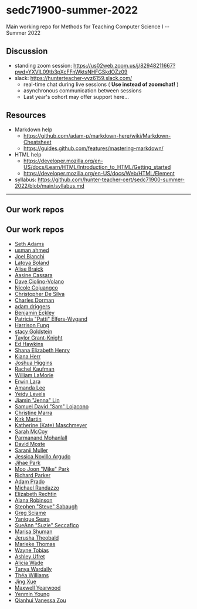 # sedc71900-summer-2022
Main working repo for Methods for Teaching Computer Science I -- Summer 2022

## Discussion
- standing zoom session: <https://us02web.zoom.us/j/82948211667?pwd=YXVlL09tb3pXcFFnWktsNHFGSkdOZz09>
- slack: <https://hunterteacher-vyz6159.slack.com/>
  - real-time chat during live sessions ( __Use instead of zoomchat!__
 )
  - asynchronous communication between sessions
  - Last year's cohort may offer support here...

## Resources
- Markdown help
  - <https://github.com/adam-p/markdown-here/wiki/Markdown-Cheatsheet>
  - <https://guides.github.com/features/mastering-markdown/>
- HTML help
  - <https://developer.mozilla.org/en-US/docs/Learn/HTML/Introduction_to_HTML/Getting_started>
  - <https://developer.mozilla.org/en-US/docs/Web/HTML/Element>
- syllabus: <https://github.com/hunter-teacher-cert/sedc71900-summer-2022/blob/main/syllabus.md>


* * *

## Our work repos
## Our work repos
- [Seth Adams](https://github.com/hunter-teacher-cert/cohort-3-summer-work-Mr-Adams)
- [usman ahmed](https://github.com/hunter-teacher-cert/cohort-3-summer-work-usman0527)
- [Joel Bianchi](https://github.com/hunter-teacher-cert/cohort-3-summer-work-jabianchi)
- [Latoya Boland](https://github.com/hunter-teacher-cert/cohort-3-summer-work-BolandTech)
- [Alise Braick](https://github.com/hunter-teacher-cert/cohort-3-summer-work-AliseBraick)
- [Aasine Cassara](https://github.com/hunter-teacher-cert/cohort-3-summer-work-acassara13)
- [Dave Ciolino-Volano](https://github.com/hunter-teacher-cert/cohort-3-summer-work-dcv86)
- [Nicole Cojuangco](https://github.com/hunter-teacher-cert/cohort-3-summer-work-msCOJUANGCO)
- [Christopher De Silva](https://github.com/hunter-teacher-cert/cohort-3-summer-work-cdesilva2)
- [Charles Dorman](https://github.com/hunter-teacher-cert/cohort-3-summer-work-cdorman11)
- [adam driggers](https://github.com/hunter-teacher-cert/cohort-3-summer-work-awdriggs)
- [Benjamin Eckley](https://github.com/hunter-teacher-cert/cohort-3-summer-work-beckley1)
- [Patricia "Patti" Elfers-Wygand](https://github.com/hunter-teacher-cert/cohort-3-summer-work-pelfers21)
- [Harrison Fung](https://github.com/hunter-teacher-cert/cohort-3-summer-work-hfung8)
- [stacy Goldstein](https://github.com/hunter-teacher-cert/cohort-3-summer-work-sgoldstein11)
- [Taylor Grant-Knight](https://github.com/hunter-teacher-cert/cohort-3-summer-work-tgrantknight-1)
- [Ed Hawkins](https://github.com/hunter-teacher-cert/cohort-3-summer-work-ehawkins18)
- [Shana Elizabeth Henry](https://github.com/hunter-teacher-cert/cohort-3-summer-work-mathiskey)
- [Kiana Herr](https://github.com/hunter-teacher-cert/cohort-3-summer-work-herrkm)
- [Joshua Higgins](https://github.com/hunter-teacher-cert/cohort-3-summer-work-Mr-Higgins)
- [Rachel Kaufman](https://github.com/hunter-teacher-cert/cohort-3-summer-work-rkaufman8)
- [William LaMorie](https://github.com/hunter-teacher-cert/cohort-3-summer-work-mrlamorie)
- [Erwin Lara](https://github.com/hunter-teacher-cert/cohort-3-summer-work-elara711)
- [Amanda Lee](https://github.com/hunter-teacher-cert/cohort-3-summer-work-AmaneWei)
- [Yeidy Levels](https://github.com/hunter-teacher-cert/cohort-3-summer-work-YLevels)
- [Jiamin "Jenna" Lin](https://github.com/hunter-teacher-cert/cohort-3-summer-work-jenna0704)
- [Samuel David "Sam" Lojacono](https://github.com/hunter-teacher-cert/cohort-3-summer-work-sdl5384)
- [Christine Marra](https://github.com/hunter-teacher-cert/cohort-3-summer-work-chrismarra21)
- [Kirk Martin](https://github.com/hunter-teacher-cert/cohort-3-summer-work-Kirk-Martin)
- [Katherine (Kate) Maschmeyer](https://github.com/hunter-teacher-cert/cohort-3-summer-work-Kmaschm)
- [Sarah McCoy](https://github.com/hunter-teacher-cert/cohort-3-summer-work-sarahkmccoy)
- [Parmanand Mohanlall](https://github.com/hunter-teacher-cert/cohort-3-summer-work-ParmanandM1)
- [David Moste](https://github.com/hunter-teacher-cert/cohort-3-summer-work-dmoste)
- [Saranii Muller](https://github.com/hunter-teacher-cert/cohort-3-summer-work-saraniim)
- [Jessica Novillo Argudo](https://github.com/hunter-teacher-cert/cohort-3-summer-work-jnovillo)
- [Jihae Park](https://github.com/hunter-teacher-cert/cohort-3-summer-work-jpark-29)
- [Moo Joon "Mike" Park](https://github.com/hunter-teacher-cert/cohort-3-summer-work-michaelpark677)
- [Richard Parker](https://github.com/hunter-teacher-cert/cohort-3-summer-work-richparker718)
- [Adam Prado](https://github.com/hunter-teacher-cert/cohort-3-summer-work-AJP713)
- [Michael Randazzo](https://github.com/hunter-teacher-cert/cohort-3-summer-work-mikeinawall)
- [Elizabeth Rechtin](https://github.com/hunter-teacher-cert/cohort-3-summer-work-DrydenArt)
- [Alana Robinson](https://github.com/hunter-teacher-cert/cohort-3-summer-work-AlanaY11)
- [Stephen "Steve" Sabaugh](https://github.com/hunter-teacher-cert/cohort-3-summer-work-SAYbaw)
- [Greg Sciame](https://github.com/hunter-teacher-cert/cohort-3-summer-work-sciame)
- [Yanique Sears](https://github.com/hunter-teacher-cert/cohort-3-summer-work-ysears)
- [SueAnn "Suzie" Seccafico](https://github.com/hunter-teacher-cert/cohort-3-summer-work-ssecc001)
- [Marisa Shuman](https://github.com/hunter-teacher-cert/cohort-3-summer-work-Mshuman8)
- [Jerusha Theobald](https://github.com/hunter-teacher-cert/cohort-3-summer-work-jmtheo8)
- [Marieke Thomas](https://github.com/hunter-teacher-cert/cohort-3-summer-work-marieke-thomas)
- [Wayne Tobias](https://github.com/hunter-teacher-cert/cohort-3-summer-work-WayneTobias)
- [Ashley Ufret](https://github.com/hunter-teacher-cert/cohort-3-summer-work-A-Ufret)
- [Alicia Wade](https://github.com/hunter-teacher-cert/cohort-3-summer-work-awade05)
- [Tanya Wardally](https://github.com/hunter-teacher-cert/cohort-3-summer-work-twardally)
- [Théa Williams](https://github.com/hunter-teacher-cert/cohort-3-summer-work-theawilliams19)
- [Jing Xue](https://github.com/hunter-teacher-cert/cohort-3-summer-work-jingxue8303)
- [Maxwell Yearwood](https://github.com/hunter-teacher-cert/cohort-3-summer-work-Maxwoodi)
- [Yenmin Young](https://github.com/hunter-teacher-cert/cohort-3-summer-work-yenminyoung)
- [Qianhui Vanessa Zou](https://github.com/hunter-teacher-cert/cohort-3-summer-work-qvzou)

